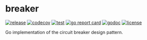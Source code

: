 # breaker
[![release](https://img.shields.io/github/v/tag/clambin/breaker?color=green&label=release&style=plastic)](https://github.com/clambin/breaker/releases)
[![codecov](https://img.shields.io/codecov/c/gh/clambin/breaker?style=plastic)](https://app.codecov.io/gh/clambin/breaker)
[![test](https://github.com/clambin/breaker/workflows/Test/badge.svg)](https://github.com/clambin/breaker/actions)
[![go report card](https://goreportcard.com/badge/github.com/clambin/breaker)](https://goreportcard.com/report/github.com/clambin/breaker)
[![godoc](https://pkg.go.dev/badge/github.com/clambin/breaker?utm_source=godoc)](https://pkg.go.dev/github.com/clambin/breaker)
[![license](https://img.shields.io/github/license/clambin/breaker?style=plastic)](LICENSE.md)

Go implementation of the circuit breaker design pattern.
